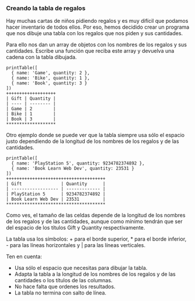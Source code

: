 ### Creando la tabla de regalos

Hay muchas cartas de niños pidiendo regalos y es muy difícil que podamos hacer inventario de todos ellos. Por eso, hemos decidido crear un programa que nos dibuje una tabla con los regalos que nos piden y sus cantidades.

Para ello nos dan un array de objetos con los nombres de los regalos y sus cantidades. Escribe una función que reciba este array y devuelva una cadena con la tabla dibujada.

```
printTable([
  { name: 'Game', quantity: 2 },
  { name: 'Bike', quantity: 1 },
  { name: 'Book', quantity: 3 }
])
+++++++++++++++++++
| Gift | Quantity |
| ---- | -------- |
| Game | 2        |
| Bike | 1        |
| Book | 3        |
*******************
```

Otro ejemplo donde se puede ver que la tabla siempre usa sólo el espacio justo dependiendo de la longitud de los nombres de los regalos y de las cantidades.

```
printTable([
  { name: 'PlayStation 5', quantity: 9234782374892 },
  { name: 'Book Learn Web Dev', quantity: 23531 }
])
++++++++++++++++++++++++++++++++++++++
| Gift               | Quantity      |
| ------------------ | ------------- |
| PlayStation 5      | 9234782374892 |
| Book Learn Web Dev | 23531         |
**************************************
```

Como ves, el tamaño de las celdas depende de la longitud de los nombres de los regalos y de las cantidades, aunque como mínimo tendrán que ser del espacio de los títulos Gift y Quantity respectivamente.

La tabla usa los símbolos: + para el borde superior, * para el borde inferior, - para las líneas horizontales y | para las líneas verticales.

Ten en cuenta:

* Usa sólo el espacio que necesitas para dibujar la tabla.
* Adapta la tabla a la longitud de los nombres de los regalos y de las cantidades o los títulos de las columnas.
* No hace falta que ordenes los resultados.
* La tabla no termina con salto de línea.